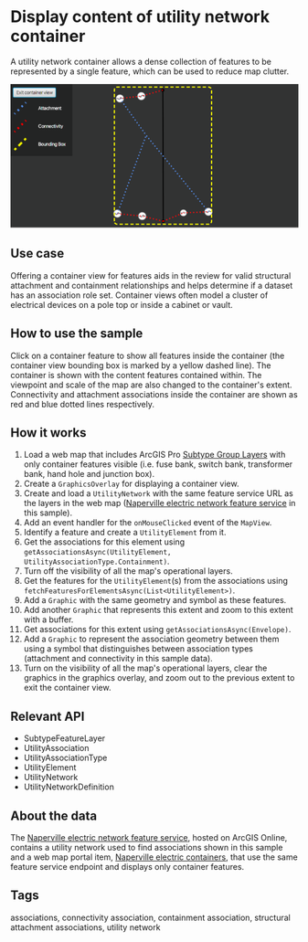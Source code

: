 # Display content of utility network container

A utility network container allows a dense collection of features to be represented by a single feature, which can be used to reduce map clutter.

![Image of display content of utility network container](DisplayContentOfUtilityNetworkContainer.png)

## Use case

Offering a container view for features aids in the review for valid structural attachment and containment relationships and helps determine if a dataset has an association role set. Container views often model a cluster of electrical devices on a pole top or inside a cabinet or vault.

## How to use the sample

Click on a container feature to show all features inside the container (the container view bounding box is marked by a yellow dashed line).  The container is shown with the content features contained within. The viewpoint and scale of the map are also changed to the container's extent. Connectivity and attachment associations inside the container are shown as red and blue dotted lines respectively.

## How it works

1. Load a web map that includes ArcGIS Pro [Subtype Group Layers](https://pro.arcgis.com/en/pro-app/help/mapping/layer-properties/subtype-layers.htm) with only container features visible (i.e. fuse bank, switch bank, transformer bank, hand hole and junction box).
2. Create a `GraphicsOverlay` for displaying a container view.
3. Create and load a `UtilityNetwork` with the same feature service URL as the layers in the web map ([Naperville electric network feature service](https://sampleserver7.arcgisonline.com/arcgis/rest/services/UtilityNetwork/NapervilleElectric/FeatureServer) in this sample).
4. Add an event handler for the `onMouseClicked` event of the `MapView`.
5. Identify a feature and create a `UtilityElement` from it.
6. Get the associations for this element using `getAssociationsAsync(UtilityElement, UtilityAssociationType.Containment)`.
7. Turn off the visibility of all the map's operational layers.
8. Get the features for the `UtilityElement`(s) from the associations using `fetchFeaturesForElementsAsync(List<UtilityElement>)`.
9. Add a `Graphic` with the same geometry and symbol as these features.
10. Add another `Graphic` that represents this extent and zoom to this extent with a buffer.
11. Get associations for this extent using `getAssociationsAsync(Envelope)`.
12. Add a `Graphic` to represent the association geometry between them using a symbol that distinguishes between association types (attachment and connectivity in this sample data).
13. Turn on the visibility of all the map's operational layers, clear the graphics in the graphics overlay, and zoom out to the previous extent to exit the container view.

## Relevant API

* SubtypeFeatureLayer
* UtilityAssociation
* UtilityAssociationType
* UtilityElement
* UtilityNetwork
* UtilityNetworkDefinition

## About the data

The [Naperville electric network feature service](https://sampleserver7.arcgisonline.com/arcgis/rest/services/UtilityNetwork/NapervilleElectric/FeatureServer), hosted on ArcGIS Online, contains a utility network used to find associations shown in this sample and a web map portal item, [Naperville electric containers](https://sampleserver7.arcgisonline.com/portal/home/item.html?id=813eda749a9444e4a9d833a4db19e1c8), that use the same feature service endpoint and displays only container features.

## Tags

associations, connectivity association, containment association, structural attachment associations, utility network